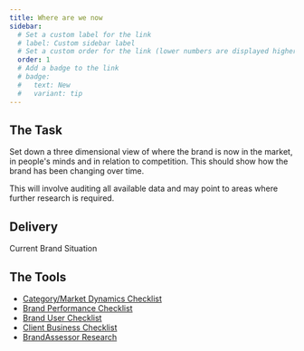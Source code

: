 ```yaml
---
title: Where are we now
sidebar:
  # Set a custom label for the link
  # label: Custom sidebar label
  # Set a custom order for the link (lower numbers are displayed higher up)
  order: 1
  # Add a badge to the link
  # badge:
  #   text: New
  #   variant: tip
---
```


## The Task

Set down a three dimensional view of where the brand is now in the market, in people's minds and in relation to competition. This should show how the brand has been changing over time.

This will involve auditing all available data and may point to areas where further research is required.

## Delivery

Current Brand Situation

## The Tools

- [Category/Market Dynamics Checklist](./category-checklist)
- [Brand Performance Checklist](./brand-performance-checklist)
- [Brand User Checklist](./brand-user-checklist)
- [Client Business Checklist](./client-business-checklist)
- [BrandAssessor Research](./brand-assessor-checklist)
